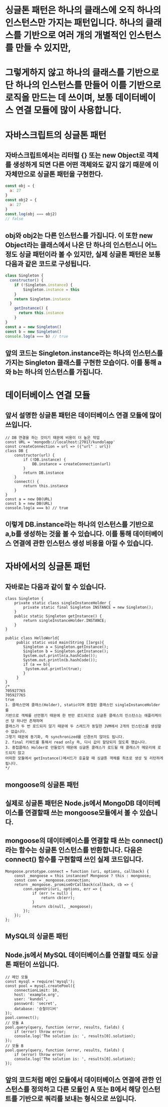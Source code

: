 # 싱글톤 패턴은 하나의 클래스에 오직 하나의 인스턴스만 가지는 패턴입니다. 하나의 클래스를 기반으로 여러 개의 개별적인 인스턴스를 만들 수 있지만,
# 그렇게하지 않고 하나의 클래스를 기반으로 단 하나의 인스턴스를 만들어 이를 기반으로 로직을 만드는 데 쓰이며, 보통 데이터베이스 연결 모듈에 많이 사용합니다.

# 자바스크립트의 싱글톤 패턴
## 자바스크립트에서는 리터럴 {} 또는 new Object로 객체를 생성하게 되면 다른 어떤 객체와도 같지 않기 때문에 이 자체만으로 싱글톤 패턴을 구현한다.
```js
const obj = {
  a: 27
}
const obj2 = {
  a: 27
}
const.log(obj === obj2)
// false
```
## obj와 obj2는 다른 인스턴스를 가집니다. 이 또한 new Object라는 클래스에서 나온 단 하나의 인스턴스니 어느 정도 싱글 패턴이라 볼 수 있지만, 실제 싱글톤 패턴은 보통 다음과 같은 코드로 구성됩니다.
```js
class Singleton {
  constructor() {
    if (!Singleton.instance) {
        Singleton.instance = this
    }
    return Singleton.instance
  }
    getInstance() {
      return this.instance
    }
}
const a = new Singleton()
const b = new Singleton()
console.log(a === b) // true
```
## 앞의 코드는 Singleton.instance라는 하나의 인스턴스를 가지는 Singleton 클래스를 구현한 모습이다. 이를 통해 a와 b는 하나의 인스턴스를 가집니다.

# 데이터베이스 연결 모듈
## 앞서 설명한 싱글톤 패턴은 데이터베이스 연결 모듈에 많이 쓰입니다.
```
// DB 연결을 하는 것이기 때문에 비용이 더 높은 작업 
const URL = 'mongodb://localhost:27017/kundolapp' 
const createConnection = url => ({"url" : url})    
class DB {
    constructor(url) {
        if (!DB.instance) { 
            DB.instance = createConnection(url)
        }
        return DB.instance
    }
    connect() {
        return this.instance
    }
}
const a = new DB(URL)
const b = new DB(URL) 
console.log(a === b) // true
```
## 이렇게 DB.instance라는 하나의 인스턴스를 기반으로 a,b를 생성하는 것을 볼 수 있습니다. 이를 통해 데이터베이스 연결에 관한 인스턴스 생성 비용을 아낄 수 있습니다.

# 자바에서의 싱글톤 패턴
## 자바로는 다음과 같이 할 수 있습니다.
```
class Singleton {
    private static class singleInstanceHolder {
        private static final Singleton INSTANCE = new Singleton();
    }
    public static Singleton getInstance() {
        return singleInstanceHolder.INSTANCE;
    }
}

public class HelloWorld{ 
     public static void main(String []args){ 
        Singleton a = Singleton.getInstance(); 
        Singleton b = Singleton.getInstance(); 
        System.out.println(a.hashCode());
        System.out.println(b.hashCode());  
        if (a == b){
         System.out.println(true); 
        } 
     }
}
/*
705927765
705927765
true
1. 클래스안에 클래스(Holder), static이며 중첩된 클래스인 singleInstanceHolder를 
기반으로 객체를 선언했기 때문에 한 번만 로드되므로 싱글톤 클래스의 인스턴스는 애플리케이션 당 하나만 존재하며 
클래스가 두 번 로드되지 않기 때문에 두 스레드가 동일한 JVM에서 2개의 인스턴스를 생성할 수 없습니다. 
그렇기 때문에 동기화, 즉 synchronized를 신경쓰지 않아도 됩니다. 
2. final 키워드를 통해서 read only 즉, 다시 값이 할당되지 않도록 했습니다.
3. 중첩클래스 Holder로 만들었기 때문에 싱글톤 클래스가 로드될 때 클래스가 메모리에 로드되지 않고 
어떠한 모듈에서 getInstance()메서드가 호출할 때 싱글톤 객체를 최초로 생성 및 리턴하게 됩니다. 
*/
```
## mongoose의 싱글톤 패턴
## 실제로 싱글톤 패턴은 Node.js에서 MongoDB 데이터베이스를 연결할때 쓰는 mongoose모듈에서 볼 수 있습니다.
## mongoose의 데이터베이스를 연결할 때 쓰는 connect()라는 함수는 싱글톤 인스턴스를 반환합니다. 다음은 connect() 함수를 구현할때 쓰인 실제 코드입니다.
```
Mongoose.prototype.connect = function (uri, options, callback) {
    const _mongoose = this instanceof Mongoose ? this : mongoose;
    const conn = _mongoose.connection;
    return _mongoose._promiseOrCallback(callback, cb => {
        conn.openUri(uri, options, err => {
            if (err != null) {
                return cb(err);
            }
            return cb(null, _mongoose);
        });
    });
};
```
## MySQL의 싱글톤 패턴
## Node.js에서 MySQL 데이터베이스를 연결할 때도 싱글톤 패턴이 쓰입니다.
```
// 메인 모듈
const mysql = require('mysql');
const pool = mysql.createPool({
    connectionLimit: 10,
    host: 'example.org',
    user: 'kundol',
    password: 'secret',
    database: '승철이디비'
});
pool.connect();
// 모듈 A
pool.query(query, function (error, results, fields) {
    if (error) throw error;
    console.log('The solution is: ', results[0].solution);
});
// 모듈 B
pool.query(query, function (error, results, fields) {
    if (error) throw error;
    console.log('The solution is: ', results[0].solution);
});
```
## 앞의 코드처럼 메인 모듈에서 데이터베이스 연결에 관한 인스턴스를 정의하고 다른 모듈인 A 또는 B에서 해당 인스턴트를 기반으로 쿼리를 보내는 형식으로 쓰입니다.
